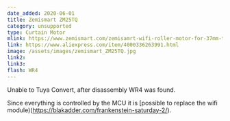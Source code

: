 ```yaml
---
date_added: 2020-06-01
title: Zemismart ZM25TQ 
category: unsupported
type: Curtain Motor
mlink: https://www.zemismart.com/zemisamrt-wifi-roller-motor-for-37mm-tube-smart-life-alexa-google-home-control-p0253.html
link: https://www.aliexpress.com/item/4000336263991.html
image: /assets/images/zemismart_ZM25TQ.jpg
link2: 
link3: 
flash: WR4
---
```


Unable to Tuya Convert, after disassembly WR4 was found. 

Since everything is controlled by the MCU it is [possible to replace the wifi module)(https://blakadder.com/frankenstein-saturday-2/). 
